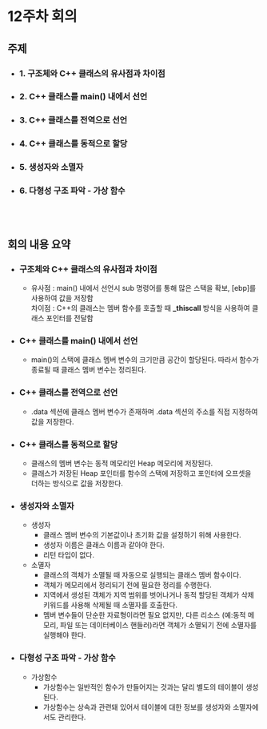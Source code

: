# 12주차 회의

## 주제

- ### 1. 구조체와 C++ 클래스의 유사점과 차이점
- ### 2. C++ 클래스를 main() 내에서 선언
- ### 3. C++ 클래스를 전역으로 선언
- ### 4. C++ 클래스를 동적으로 할당
- ### 5. 생성자와 소멸자
- ### 6. 다형성 구조 파악 - 가상 함수

</br></br>

## 회의 내용 요약

- ### 구조체와 C++ 클래스의 유사점과 차이점
  - 유사점 : main() 내에서 선언시 sub 명령어를 통해 많은 스택을 확보, [ebp]를 사용하여 값을 저장함</br> 차이점 : C++의 클래스는 멤버 함수를 호출할 때 **_thiscall** 방식을 사용하여 클래스 포인터를 전달함
- ### C++ 클래스를 main() 내에서 선언
  - main()의 스택에 클래스 멤버 변수의 크기만큼 공간이 할당된다. 따라서 함수가 종료될 때 클래스 멤버 변수는 정리된다.
- ### C++ 클래스를 전역으로 선언
  - .data 섹션에 클래스 멤버 변수가 존재하며 .data 섹션의 주소를 직접 지정하여 값을 저장한다.
- ### C++ 클래스를 동적으로 할당
  - 클래스의 멤버 변수는 동적 메모리인 Heap 메모리에 저장된다.
  - 클래스가 저장된 Heap 포인터를 함수의 스택에 저장하고 포인터에 오프셋을 더하는 방식으로 값을 저장한다.
- ### 생성자와 소멸자
  - 생성자 
    - 클래스 멤버 변수의 기본값이나 초기화 값을 설정하기 위해 사용한다. 
    - 생성자 이름은 클래스 이름과 같아야 한다.
    - 리턴 타입이 없다.
  - 소멸자
    - 클래스의 객체가 소멸될 때 자동으로 실행되는 클래스 멤버 함수이다.
    - 객체가 메모리에서 정리되기 전에 필요한 정리를 수행한다.
    - 지역에서 생성된 객체가 지역 범위를 벗어나거나 동적 할당된 객체가 삭제 키워드를 사용해 삭제될 때 소멸자를 호출한다.
    - 멤버 변수들이 단순한 자료형이라면 필요 없지만, 다른 리소스 (예:동적 메모리, 파일 또는 데이터베이스 핸들러)라면 객체가 소멸되기 전에 소멸자를 실행해야 한다.
- ### 다형성 구조 파악 - 가상 함수
  - 가상함수
    - 가상함수는 일반적인 함수가 만들어지는 것과는 달리 별도의 테이블이 생성된다.
    - 가상함수는 상속과 관련돼 있어서 테이블에 대한 정보를 생성자와 소멸자에서도 관리한다.